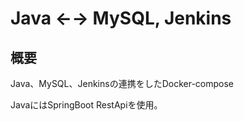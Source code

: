 # Java ←→ MySQL, Jenkins

## 概要
Java、MySQL、Jenkinsの連携をしたDocker-compose

JavaにはSpringBoot RestApiを使用。
